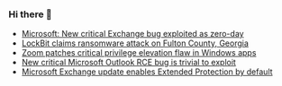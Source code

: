 ### Hi there 👋

<!--START_SECTION:feed-->
* [Microsoft: New critical Exchange bug exploited as zero-day](https://www.bleepingcomputer.com/news/security/microsoft-new-critical-exchange-bug-exploited-as-zero-day/)
* [LockBit claims ransomware attack on Fulton County, Georgia](https://www.bleepingcomputer.com/news/security/lockbit-claims-ransomware-attack-on-fulton-county-georgia/)
* [Zoom patches critical privilege elevation flaw in Windows apps](https://www.bleepingcomputer.com/news/security/zoom-patches-critical-privilege-elevation-flaw-in-windows-apps/)
* [New critical Microsoft Outlook RCE bug is trivial to exploit](https://www.bleepingcomputer.com/news/security/new-critical-microsoft-outlook-rce-bug-is-trivial-to-exploit/)
* [Microsoft Exchange update enables Extended Protection by default](https://www.bleepingcomputer.com/news/security/microsoft-exchange-update-enables-extended-protection-by-default/)
<!--END_SECTION:feed-->

<!--
**frankenk/frankenk** is a ✨ _special_ ✨ repository because its `README.md` (this file) appears on your GitHub profile.

Here are some ideas to get you started:

- 🔭 I’m currently working on ...
- 🌱 I’m currently learning ...
- 👯 I’m looking to collaborate on ...
- 🤔 I’m looking for help with ...
- 💬 Ask me about ...
- 📫 How to reach me: ...
- 😄 Pronouns: ...
- ⚡ Fun fact: ...
-->



